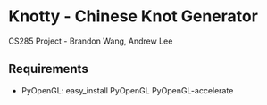 # Knotty - Chinese Knot Generator
CS285 Project - Brandon Wang, Andrew Lee

## Requirements
* PyOpenGL:
	  easy_install PyOpenGL PyOpenGL-accelerate
